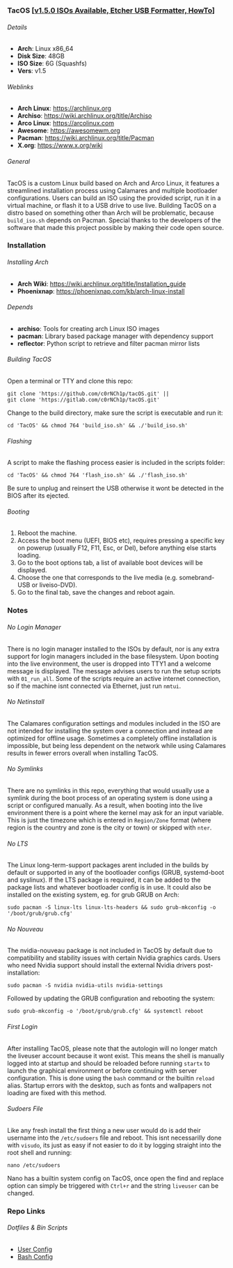 ### TacOS [[v1.5.0 ISOs Available, ](https://app.mediafire.com/y9ongymscl0ag)[Etcher USB Formatter, ](https://etcher.balena.io)[HowTo](https://youtu.be/GWZvGu8LjNc?si=vDeoD4UX1xw45h8T)]
###### Details
- **Arch**: Linux x86_64
- **Disk Size**: 48GB
- **ISO Size**: 6G (Squashfs)
- **Vers**: v1.5
###### Weblinks
- **Arch Linux**: https://archlinux.org
- **Archiso**: https://wiki.archlinux.org/title/Archiso
- **Arco Linux**: https://arcolinux.com
- **Awesome**: https://awesomewm.org
- **Pacman**: https://wiki.archlinux.org/title/Pacman
- **X.org**: https://www.x.org/wiki
###### General
TacOS is a custom Linux build based on Arch and Arco Linux, it features a streamlined
installation process using Calamares and multiple bootloader configurations. Users can
build an ISO using the provided script, run it in a virtual machine, or flash it to a USB
drive to use live. Building TacOS on a distro based on something other than Arch will be
problematic, because `build_iso.sh` depends on Pacman. Special thanks to the developers of
the software that made this project possible by making their code open source.
### Installation
###### Installing Arch
- **Arch Wiki**: https://wiki.archlinux.org/title/Installation_guide
- **Phoenixnap**: https://phoenixnap.com/kb/arch-linux-install
###### Depends
- **archiso**: Tools for creating arch Linux ISO images
- **pacman**: Library based package manager with dependency support
- **reflector**: Python script to retrieve and filter pacman mirror lists
###### Building TacOS
Open a terminal or TTY and clone this repo:
```shell
git clone 'https://github.com/c0rNCh1p/tacOS.git' ||
git clone 'https://gitlab.com/c0rNCh1p/tacOS.git'
```
Change to the build directory, make sure the script is executable and run it:
```shell
cd 'TacOS' && chmod 764 'build_iso.sh' && ./'build_iso.sh'
```
###### Flashing
A script to make the flashing process easier is included in the scripts folder:
```shell
cd 'TacOS' && chmod 764 'flash_iso.sh' && ./'flash_iso.sh'
```
Be sure to unplug and reinsert the USB otherwise it wont be detected in the BIOS after
its ejected.
###### Booting
1. Reboot the machine.
2. Access the boot menu (UEFI, BIOS etc), requires pressing a specific key on powerup
   (usually F12, F11, Esc, or Del), before anything else starts loading.
3. Go to the boot options tab, a list of available boot devices will be displayed.
4. Choose the one that corresponds to the live media (e.g. somebrand-USB or liveiso-DVD).
5. Go to the final tab, save the changes and reboot again.
### Notes
###### No Login Manager
There is no login manager installed to the ISOs by default, nor is any extra support for
login managers included in the base filesystem. Upon booting into the live environment,
the user is dropped into TTY1 and a welcome message is displayed. The message advises
users to run the setup scripts with `01_run_all`. Some of the scripts require an active
internet connection, so if the machine isnt connected via Ethernet, just run `nmtui`.
###### No Netinstall
The Calamares configuration settings and modules included in the ISO are not intended for
installing the system over a connection and instead are optimized for offline usage.
Sometimes a completely offline installation is impossible, but being less dependent on
the network while using Calamares results in fewer errors overall when installing TacOS.
###### No Symlinks
There are no symlinks in this repo, everything that would usually use a symlink during
the boot process of an operating system is done using a script or configured manually. As
a result, when booting into the live environment there is a point where the kernel may
ask for an input variable. This is just the timezone which is entered in `Region/Zone`
format (where region is the country and zone is the city or town) or skipped with `nter`.
###### No LTS
The Linux long-term-support packages arent included in the builds by default or supported
in any of the bootloader configs (GRUB, systemd-boot and syslinux). If the LTS package is
required, it can be added to the package lists and whatever bootloader config is in use. It
could also be installed on the existing system, eg. for grub GRUB on Arch:
```shell
sudo pacman -S linux-lts linux-lts-headers && sudo grub-mkconfig -o '/boot/grub/grub.cfg'
```
###### No Nouveau
The nvidia-nouveau package is not included in TacOS by default due to compatibility and
stability issues with certain Nvidia graphics cards. Users who need Nvidia support should
install the external Nvidia drivers post-installation:
```shell
sudo pacman -S nvidia nvidia-utils nvidia-settings
```
Followed by updating the GRUB configuration and rebooting the system:
```shell
sudo grub-mkconfig -o '/boot/grub/grub.cfg' && systemctl reboot
```
###### First Login
After installing TacOS, please note that the autologin will no longer match the liveuser
account because it wont exist. This means the shell is manually logged into at startup
and should be reloaded before running `startx` to launch the graphical environment or
before continuing with server configuration. This is done using the `bash` command or the
builtin `reload` alias. Startup errors with the desktop, such as fonts and wallpapers not
loading are fixed with this method.
###### Sudoers File
Like any fresh install the first thing a new user would do is add their username into the
`/etc/sudoers` file and reboot. This isnt necessarilly done with `visudo`, its just as
easy if not easier to do it by logging straight into the root shell and running:
```
nano /etc/sudoers
```
Nano has a builtin system config on TacOS, once open the find and replace option can simply
be triggered with `Ctrl+r` and the string `liveuser` can be changed.
### Repo Links
###### Dotfiles & Bin Scripts
- [User Config](https://gitlab.com/c0rNCh1p/tacos/-/tree/master/tacos/airootfs/etc/skel/.config)
- [Bash Config](https://gitlab.com/c0rNCh1p/tacos/-/tree/master/tacos/airootfs/etc/skel/.local/bin)